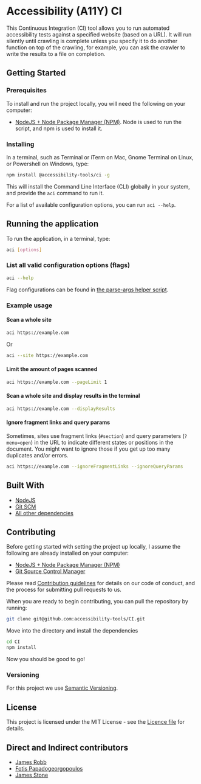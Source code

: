 # Accessibility (A11Y) CI

This Continuous Integration (CI) tool allows you to run automated accessibility tests against a specified website (based on a URL). It will run silently until crawling is complete unless you specify it to do another function on top of the crawling, for example, you can ask the crawler to write the results to a file on completion.

## Getting Started

### Prerequisites

To install and run the project locally, you will need the following on your computer:
- [NodeJS + Node Package Manager (NPM)](https://nodejs.org/). Node is used to run the script, and npm is used to install it.

### Installing

In a terminal, such as Terminal or iTerm on Mac, Gnome Terminal on Linux, or Powershell on Windows, type:

```bash
npm install @accessibility-tools/ci -g
```

This will install the Command Line Interface (CLI) globally in your system, and provide the `aci` command to run it.

For a list of available configuration options, you can run `aci --help`.

## Running the application

To run the application, in a terminal, type:

```bash
aci [options]
```

### List all valid configuration options (flags)

```bash
aci --help
```

Flag configurations can be found in [the parse-args helper script](./src/helpers/parse-args.js).

### Example usage

#### Scan a whole site

```bash
aci https://example.com
```

Or

```bash
aci --site https://example.com
```

#### Limit the amount of pages scanned

```bash
aci https://example.com --pageLimit 1
```

#### Scan a whole site and display results in the terminal

```bash
aci https://example.com --displayResults
```

#### Ignore fragment links and query params

Sometimes, sites use fragment links (`#section`) and query parameters (`?menu=open`) in the URL to indicate different states or positions in the document. You might want to ignore those if you get up too many duplicates and/or errors.

```bash
aci https://example.com --ignoreFragmentLinks --ignoreQueryParams
```

## Built With

- [NodeJS](https://nodejs.org/)
- [Git SCM](https://git-scm.com/)
- [All other dependencies](./package.json)

## Contributing

Before getting started with setting the project up locally, I assume the following are already installed on your computer:

- [NodeJS + Node Package Manager (NPM)](https://nodejs.org/)
- [Git Source Control Manager](https://git-scm.com/)

Please read [Contribution guidelines](./.github/contributing.md) for details on our code of conduct, and the process for submitting pull requests to us.

When you are ready to begin contributing, you can pull the repository by running:

```bash
git clone git@github.com:accessibility-tools/CI.git
```

Move into the directory and install the dependencies

```bash
cd CI
npm install
```

Now you should be good to go!

### Versioning

For this project we use [Semantic Versioning](http://semver.org/).

## License

This project is licensed under the MIT License - see the [Licence file](./LICENCE) for details.

## Direct and Indirect contributors

- [James Robb](https://jamesrobb.co.uk/)
- [Fotis Papadogeorgopoulos](https://fotis.xyz/)
- [James Stone](http://jamesstone.com/)
